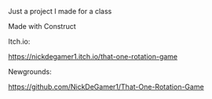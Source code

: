 Just a project I made for a class

Made with Construct

Itch.io:

​https://nickdegamer1.itch.io/that-one-rotation-game

Newgrounds:

https://github.com/NickDeGamer1/That-One-Rotation-Game
